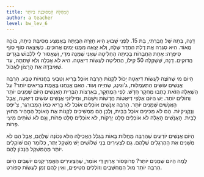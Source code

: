 ```yaml
---
title: הַמַחֲלָה הַמְסוּכֶּנֶת בְּיוֹתֵר
author: a teacher
level: bw_lev_6
---
```

דָנָה, בִּתָהּ שֶׁל חֲבֶרְתִי, בַּת 15. לִפְנֵי שָׁבוּעַ הִיא חָזְרָה הַבַּיְתָה בְּאֶמְצַע מְסִיבַּת כִּיתָה, בּוֹכָה מְאוֹד. הִיא סָגְרָה אֶת דֶלֶת הַחֶדֶר שֶׁלָהּ, וְלֹא יָצְאָה מִמֶנוּ יָמִים אֲרוּכִּים. כְּשֶׁיָצְאָה סוֹף סוֹף סִיפְּרָה: אַחַת הַחֲבֵרוֹת בַּכִּיתָה הֶחְלִיטָה שֶׁאֲנִי שְׁמֵנָה מִדַי, וְשֶׁאָסוּר לִי לִלְבּוֹשׁ בְּגָדִים הֲדוּקִים. דָנָה, שֶׁשָׁקְלָה 50 קִילוֹ, הֶחְלִיטָה לַעֲשׂוֹת דִיאֶטָה. הִיא לֹא אָכְלָה וְלֹא שָׁתְתָה, עַד שֶׁאִיבְּדָה אֶת הָרָצוֹן לֶאֱכוֹל.     

הַיוֹם מִי שֶׁרוֹצֶה לַעֲשׂוֹת דִיאֶטָה יָכוֹל לִקְנוֹת הַרְבֵּה אוֹכֶל בָּרִיא וְטִבְעִי בַּחֲנוּיוֹת טֶבַע. הַרְבֵּה אֲנָשִׁים עוֹשִׂים הִתְעַמְלוּת, ג'וֹגִינְג, שְׂחִיָיה וְעוֹד. הַאִם אֲנַחְנוּ בֶּאֱמֶת בְּרִיאִים יוֹתֵר?
עַל הַשְׁאֵלָה הַזֹאת כָּתְבוּ מֶחְקָר חָדָשׁ. לְפִי הַמֶחְקָר, בְּאַרְצוֹת הַבְּרִית הָאֲנָשִׁים הַיוֹם שְׁמֵנִים יוֹתֵר וְחוֹלִים יוֹתֵר. יֵשׁ הַיוֹם אַלְפֵי דִיאֶטוֹת חֲדָשׁוֹת וִישָׁנוֹת, וּמִילְיוֹנֵי אֲנָשִׁים עוֹשִׂים דִיאֶטָה, אֲבָל הָאֲנָשִׁים שְׁמֵנִים יוֹתֵר. 
הַרְבֵּה אֲנָשִׁים אוֹכְלִים אוֹכֶל לֹא בָּרִיא כְּמוֹ הַמְבּוּרְגֶר, צִ'יפְּס וְנַקְנִיקִיוֹת. הֵם לֹא מְכִינִים אוֹכֶל בַּבַּיִת, וְלָכֵן הֵם מַמְשִׁיכִים לִקְנוֹת אֶת הָאוֹכֶל הַמָהִיר מִחוּץ לַבַּיִת. הָאֲנָשִׁים הָאֵלֶה לֹא אוֹכְלִים סָלַט יְרָקוֹת, לֹא אוֹכְלִים סָלַט פֵּרוֹת, וְגַם לֹא שׁוֹתִים מִיצֵי פֵּרוֹת.

הַיוֹם אֲנָשִׁים יוֹדְעִים שֶׁהַרְבֵּה מַחֲלוֹת בָּאוֹת בִּגְלַל הָאֲכִילָה הַלֹא נְכוֹנָה שֶׁלָהֶם, אֲבָל הֵם לֹא מְשַׁנִים אֶת הַהֶרְגֵלִים שֶׁלָהֶם. גַם לִצְעִירִים בְּנֵי שְׁלוֹשִׁים יֵשׁ מִשְׁקַל יֶתֶר, כְּלוֹמַר הֵם שׁוֹקְלִים יוֹתֵר מֵהַמִשְׁקָל הַנָכוֹן לָהֶם. 

לָמָה הַיוֹם שְׁמֵנִים יוֹתֵר?
פְּרוֹפֶסוֹר אֶרְוִין דֵי אוֹמֵר, שֶׁהַצְעִירִים הָאֲמֵרִיקָנִים יוֹשְׁבִים הַיוֹם הַרְבֵּה יוֹתֵר מוּל הַמַחְשְׁבִים וְזוֹלְלִים חֲטִיפִים, וְאֵין לָהֶם זְמַן לַעֲשׂוֹת סְפּוֹרְט.